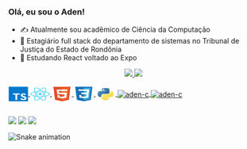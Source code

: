 ### Olá, eu sou o Aden!

- ✍ Atualmente sou acadêmico de Ciência da Computação
- 🚀 Estagiário full stack do departamento de sistemas no Tribunal de Justiça do Estado de Rondônia 
- 📝 Estudando React voltado ao Expo

<div align="center">
  <a href="https://github.com/adenhercules">
  <img height="150em" src="https://github-readme-stats.vercel.app/api?username=adenhercules&show_icons=true&theme=bear&count_private=true"/>
  <img height="150em" src="https://github-readme-stats.vercel.app/api/top-langs/?username=adenhercules&layout=compact&langs_count=7&theme=bear"/>
</div>
  
  <div style="display: inline_block"><br>
  <img align="center" alt="aden-Ts" height="30" width="40" src="https://raw.githubusercontent.com/devicons/devicon/master/icons/typescript/typescript-plain.svg">
  <img align="center" alt="aden-React" height="30" width="40" src="https://raw.githubusercontent.com/devicons/devicon/master/icons/react/react-original.svg">
  <img align="center" alt="aden-HTML" height="30" width="40" src="https://raw.githubusercontent.com/devicons/devicon/master/icons/html5/html5-original.svg">
  <img align="center" alt="aden-CSS" height="30" width="40" src="https://raw.githubusercontent.com/devicons/devicon/master/icons/css3/css3-original.svg">
  <img align="center" alt="aden-Python" height="30" width="40" src="https://raw.githubusercontent.com/devicons/devicon/master/icons/python/python-original.svg">
  <img align="center" alt="aden-c" height="30" width="40" src="https://cdn.jsdelivr.net/gh/devicons/devicon/icons/c/c-original.svg">
  <img align="center" alt="aden-c" height="30" width="40" src="https://cdn.jsdelivr.net/gh/devicons/devicon/icons/bootstrap/bootstrap-original.svg">
  </div>
  
  ##
  
  <div> 
  <a href="https://instagram.com/adenhercules" target="_blank"><img src="https://img.shields.io/badge/-Instagram-%23E4405F?style=for-the-badge&logo=instagram&logoColor=white" target="_blank"></a> 
  <a href = "mailto:adenhercules07@gmail.com"><img src="https://img.shields.io/badge/-Gmail-%23333?style=for-the-badge&logo=gmail&logoColor=white" target="_blank"></a>
  <a href="https://www.linkedin.com/in/adenhercules" target="_blank"><img src="https://img.shields.io/badge/-LinkedIn-%230077B5?style=for-the-badge&logo=linkedin&logoColor=white" target="_blank"></a> 
    
  ![Snake animation](https://github.com/adenhercules/adenhercules/blob/output)
  </div>
